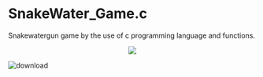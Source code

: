 # SnakeWater_Game.c
Snakewatergun game by the use of c programming language and functions.
</p> 
<p align="center"><img src="https://img.shields.io/badge/Author-adityamangal-green.svg"> 
</p>


![download](https://user-images.githubusercontent.com/68494604/92555391-2c897700-f285-11ea-8b41-e0791a3822ae.png)

